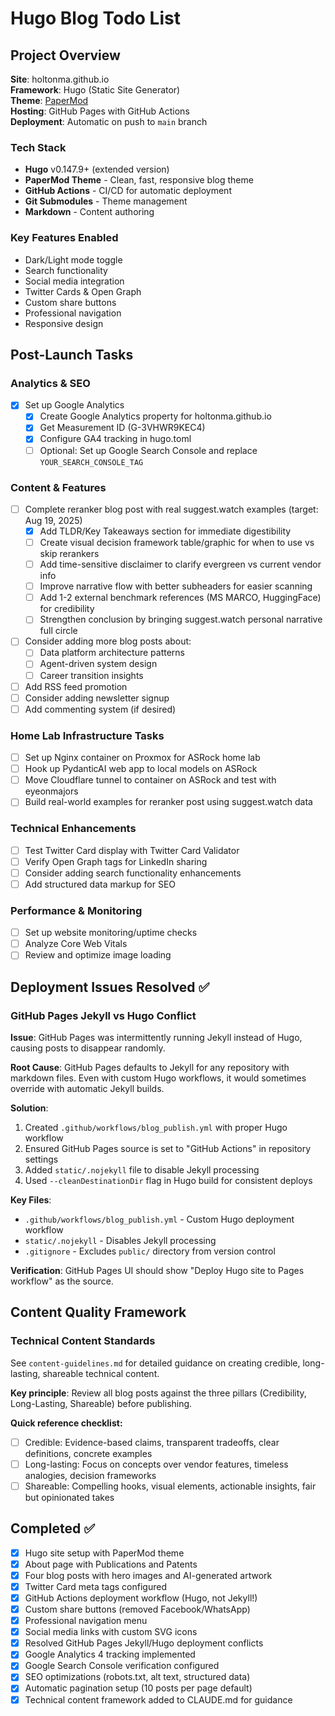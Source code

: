 # Hugo Blog Todo List

## Project Overview

**Site**: holtonma.github.io  
**Framework**: Hugo (Static Site Generator)  
**Theme**: [PaperMod](https://github.com/adityatelange/hugo-PaperMod)  
**Hosting**: GitHub Pages with GitHub Actions  
**Deployment**: Automatic on push to `main` branch  

### Tech Stack
- **Hugo** v0.147.9+ (extended version)
- **PaperMod Theme** - Clean, fast, responsive blog theme
- **GitHub Actions** - CI/CD for automatic deployment
- **Git Submodules** - Theme management
- **Markdown** - Content authoring

### Key Features Enabled
- Dark/Light mode toggle
- Search functionality
- Social media integration
- Twitter Cards & Open Graph
- Custom share buttons
- Professional navigation
- Responsive design

## Post-Launch Tasks

### Analytics & SEO
- [x] Set up Google Analytics
  - [x] Create Google Analytics property for holtonma.github.io
  - [x] Get Measurement ID (G-3VHWR9KEC4)
  - [x] Configure GA4 tracking in hugo.toml
  - [ ] Optional: Set up Google Search Console and replace `YOUR_SEARCH_CONSOLE_TAG`

### Content & Features
- [ ] Complete reranker blog post with real suggest.watch examples (target: Aug 19, 2025)
  - [x] Add TLDR/Key Takeaways section for immediate digestibility
  - [ ] Create visual decision framework table/graphic for when to use vs skip rerankers
  - [ ] Add time-sensitive disclaimer to clarify evergreen vs current vendor info
  - [ ] Improve narrative flow with better subheaders for easier scanning
  - [ ] Add 1-2 external benchmark references (MS MARCO, HuggingFace) for credibility
  - [ ] Strengthen conclusion by bringing suggest.watch personal narrative full circle
- [ ] Consider adding more blog posts about:
  - [ ] Data platform architecture patterns
  - [ ] Agent-driven system design
  - [ ] Career transition insights
- [ ] Add RSS feed promotion
- [ ] Consider adding newsletter signup
- [ ] Add commenting system (if desired)

### Home Lab Infrastructure Tasks
- [ ] Set up Nginx container on Proxmox for ASRock home lab
- [ ] Hook up PydanticAI web app to local models on ASRock
- [ ] Move Cloudflare tunnel to container on ASRock and test with eyeonmajors
- [ ] Build real-world examples for reranker post using suggest.watch data

### Technical Enhancements
- [ ] Test Twitter Card display with Twitter Card Validator
- [ ] Verify Open Graph tags for LinkedIn sharing
- [ ] Consider adding search functionality enhancements
- [ ] Add structured data markup for SEO

### Performance & Monitoring
- [ ] Set up website monitoring/uptime checks
- [ ] Analyze Core Web Vitals
- [ ] Review and optimize image loading

## Deployment Issues Resolved ✅

### GitHub Pages Jekyll vs Hugo Conflict
**Issue**: GitHub Pages was intermittently running Jekyll instead of Hugo, causing posts to disappear randomly.

**Root Cause**: GitHub Pages defaults to Jekyll for any repository with markdown files. Even with custom Hugo workflows, it would sometimes override with automatic Jekyll builds.

**Solution**: 
1. Created `.github/workflows/blog_publish.yml` with proper Hugo workflow
2. Ensured GitHub Pages source is set to "GitHub Actions" in repository settings
3. Added `static/.nojekyll` file to disable Jekyll processing
4. Used `--cleanDestinationDir` flag in Hugo build for consistent deploys

**Key Files**:
- `.github/workflows/blog_publish.yml` - Custom Hugo deployment workflow
- `static/.nojekyll` - Disables Jekyll processing
- `.gitignore` - Excludes `public/` directory from version control

**Verification**: GitHub Pages UI should show "Deploy Hugo site to Pages workflow" as the source.

## Content Quality Framework

### Technical Content Standards
See `content-guidelines.md` for detailed guidance on creating credible, long-lasting, shareable technical content.

**Key principle**: Review all blog posts against the three pillars (Credibility, Long-Lasting, Shareable) before publishing.

**Quick reference checklist:**
- [ ] Credible: Evidence-based claims, transparent tradeoffs, clear definitions, concrete examples
- [ ] Long-lasting: Focus on concepts over vendor features, timeless analogies, decision frameworks
- [ ] Shareable: Compelling hooks, visual elements, actionable insights, fair but opinionated takes

## Completed ✅
- [x] Hugo site setup with PaperMod theme
- [x] About page with Publications and Patents
- [x] Four blog posts with hero images and AI-generated artwork
- [x] Twitter Card meta tags configured
- [x] GitHub Actions deployment workflow (Hugo, not Jekyll!)
- [x] Custom share buttons (removed Facebook/WhatsApp)
- [x] Professional navigation menu
- [x] Social media links with custom SVG icons
- [x] Resolved GitHub Pages Jekyll/Hugo deployment conflicts
- [x] Google Analytics 4 tracking implemented
- [x] Google Search Console verification configured
- [x] SEO optimizations (robots.txt, alt text, structured data)
- [x] Automatic pagination setup (10 posts per page default)
- [x] Technical content framework added to CLAUDE.md for guidance